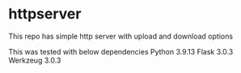 # httpserver
This repo has simple http server with upload and download options

This was tested with below dependencies
Python 3.9.13
Flask 3.0.3
Werkzeug 3.0.3
